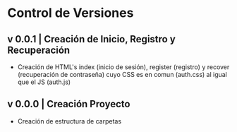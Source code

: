 # Control de Versiones

## v 0.0.1 | Creación de Inicio, Registro y Recuperación

- Creación de HTML's index (inicio de sesión), register (registro) y recover (recuperación de contraseña) cuyo CSS es en comun (auth.css) al igual que el JS (auth.js)

## v 0.0.0 | Creación Proyecto

- Creación de estructura de carpetas
